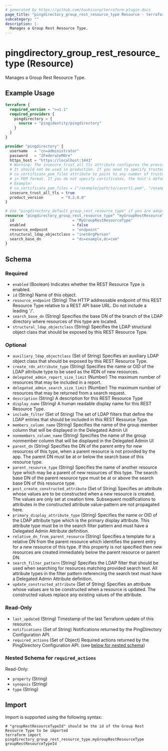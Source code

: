 ```yaml
---
# generated by https://github.com/hashicorp/terraform-plugin-docs
page_title: "pingdirectory_group_rest_resource_type Resource - terraform-provider-pingdirectory"
subcategory: ""
description: |-
  Manages a Group Rest Resource Type.
---
```


# pingdirectory_group_rest_resource_type (Resource)

Manages a Group Rest Resource Type.

## Example Usage

```terraform
terraform {
  required_version = ">=1.1"
  required_providers {
    pingdirectory = {
      source = "pingidentity/pingdirectory"
    }
  }
}

provider "pingdirectory" {
  username   = "cn=administrator"
  password   = "2FederateM0re"
  https_host = "https://localhost:1443"
  # Warning: The insecure_trust_all_tls attribute configures the provider to trust any certificate presented by the PingDirectory server.
  # It should not be used in production. If you need to specify trusted CA certificates, use the
  # ca_certificate_pem_files attribute to point to any number of trusted CA certificate files
  # in PEM format. If you do not specify certificates, the host's default root CA set will be used.
  # Example:
  # ca_certificate_pem_files = ["/example/path/to/cacert1.pem", "/example/path/to/cacert2.pem"]
  insecure_trust_all_tls = true
  product_version        = "9.2.0.0"
}

# Use "pingdirectory_default_group_rest_resource_type" if you are adopting existing configuration from the PingDirectory server into Terraform
resource "pingdirectory_group_rest_resource_type" "myGroupRestResourceType" {
  id                          = "MyGroupRestResourceType"
  enabled                     = false
  resource_endpoint           = "endpoint"
  structural_ldap_objectclass = "inetOrgPerson"
  search_base_dn              = "dc=example,dc=com"
}
```

<!-- schema generated by tfplugindocs -->
## Schema

### Required

- `enabled` (Boolean) Indicates whether the REST Resource Type is enabled.
- `id` (String) Name of this object.
- `resource_endpoint` (String) The HTTP addressable endpoint of this REST Resource Type relative to a REST API base URL. Do not include a leading '/'.
- `search_base_dn` (String) Specifies the base DN of the branch of the LDAP directory where resources of this type are located.
- `structural_ldap_objectclass` (String) Specifies the LDAP structural object class that should be exposed by this REST Resource Type.

### Optional

- `auxiliary_ldap_objectclass` (Set of String) Specifies an auxiliary LDAP object class that should be exposed by this REST Resource Type.
- `create_rdn_attribute_type` (String) Specifies the name or OID of the LDAP attribute type to be used as the RDN of new resources.
- `delegated_admin_report_size_limit` (Number) The maximum number of resources that may be included in a report.
- `delegated_admin_search_size_limit` (Number) The maximum number of resources that may be returned from a search request.
- `description` (String) A description for this REST Resource Type
- `display_name` (String) A human readable display name for this REST Resource Type.
- `include_filter` (Set of String) The set of LDAP filters that define the LDAP entries that should be included in this REST Resource Type.
- `members_column_name` (String) Specifies the name of the group member column that will be displayed in the Delegated Admin UI
- `nonmembers_column_name` (String) Specifies the name of the group nonmember column that will be displayed in the Delegated Admin UI
- `parent_dn` (String) Specifies the DN of the parent entry for new resources of this type, when a parent resource is not provided by the app. The parent DN must be at or below the search base of this resource type.
- `parent_resource_type` (String) Specifies the name of another resource type which may be a parent of new resources of this type. The search base DN of the parent resource type must be at or above the search base DN of this resource type.
- `post_create_constructed_attribute` (Set of String) Specifies an attribute whose values are to be constructed when a new resource is created. The values are only set at creation time. Subsequent modifications to attributes in the constructed attribute value-pattern are not propagated here.
- `primary_display_attribute_type` (String) Specifies the name or OID of the LDAP attribute type which is the primary display attribute. This attribute type must be in the search filter pattern and must have a Delegated Admin Attribute definition.
- `relative_dn_from_parent_resource` (String) Specifies a template for a relative DN from the parent resource which identifies the parent entry for a new resource of this type. If this property is not specified then new resources are created immediately below the parent resource or parent DN.
- `search_filter_pattern` (String) Specifies the LDAP filter that should be used when searching for resources matching provided search text. All attribute types in the filter pattern referencing the search text must have a Delegated Admin Attribute definition.
- `update_constructed_attribute` (Set of String) Specifies an attribute whose values are to be constructed when a resource is updated. The constructed values replace any existing values of the attribute.

### Read-Only

- `last_updated` (String) Timestamp of the last Terraform update of this resource.
- `notifications` (Set of String) Notifications returned by the PingDirectory Configuration API.
- `required_actions` (Set of Object) Required actions returned by the PingDirectory Configuration API. (see [below for nested schema](#nestedatt--required_actions))

<a id="nestedatt--required_actions"></a>
### Nested Schema for `required_actions`

Read-Only:

- `property` (String)
- `synopsis` (String)
- `type` (String)

## Import

Import is supported using the following syntax:

```shell
# "groupRestResourceTypeId" should be the id of the Group Rest Resource Type to be imported
terraform import pingdirectory_group_rest_resource_type.myGroupRestResourceType groupRestResourceTypeId
```
